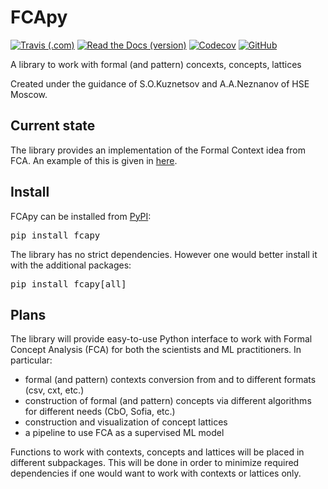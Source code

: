 # FCApy
[![Travis (.com)](https://img.shields.io/travis/com/EgorDudyrev/FCApy)](https://travis-ci.com/github/EgorDudyrev/FCApy)
[![Read the Docs (version)](https://img.shields.io/readthedocs/fcapy/latest)](https://fcapy.readthedocs.io/en/latest/)
[![Codecov](https://img.shields.io/codecov/c/github/EgorDudyrev/FCApy)](https://codecov.io/gh/EgorDudyrev/FCApy)
[![GitHub](https://img.shields.io/github/license/EgorDudyrev/FCApy)](https://github.com/EgorDudyrev/FCApy/blob/main/LICENSE)

A library to work with formal (and pattern) concexts, concepts, lattices

Created under the guidance of S.O.Kuznetsov and A.A.Neznanov of HSE Moscow.

## Current state

The library provides an implementation of the Formal Context idea from FCA. An example of this is given in [here](../blob/main/notebooks/Formal%20Context.ipynb).

## Install
FCApy can be installed from [PyPI](https://pypi.org/project/shap):

<pre>
pip install fcapy
</pre>

The library has no strict dependencies. However one would better install it with the additional packages:
<pre>
pip install fcapy[all]
</pre> 

## Plans
The library will provide easy-to-use Python interface to work with Formal Concept Analysis (FCA) for both the scientists and ML practitioners.
In particular:
* formal (and pattern) contexts conversion from and to different formats (csv, cxt, etc.)
* construction of formal (and pattern) concepts via different algorithms for different needs (CbO, Sofia, etc.)
* construction and visualization of concept lattices
* a pipeline to use FCA as a supervised ML model

Functions to work with contexts, concepts and lattices will be placed in different subpackages. This will be done in order to minimize required dependencies if one would want to work with contexts or lattices only.
